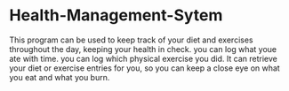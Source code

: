 # Health-Management-Sytem
This program can be used to keep track of your diet and exercises throughout the day, keeping your health in check.
you can log what youe ate with time.
you can log which physical exercise you did.
It can retrieve your diet or exercise entries for you, so you can keep a close eye on what you eat and what you burn.
